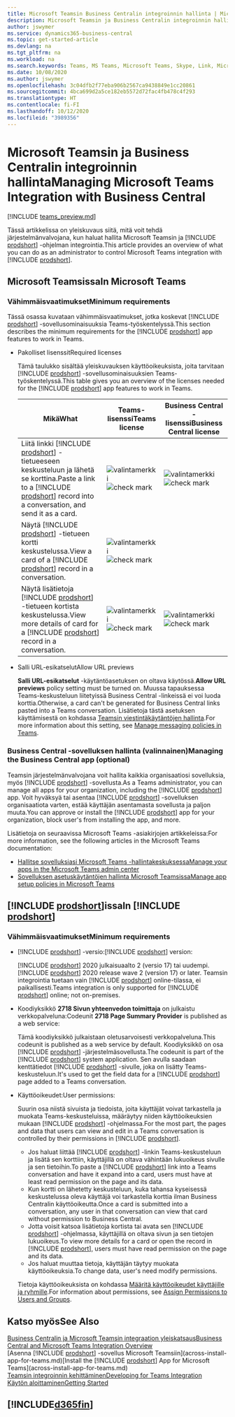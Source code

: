 ```yaml
---
title: Microsoft Teamsin Business Centralin integroinnin hallinta | Microsoft Docs
description: Microsoft Teamsin ja Business Centralin integroinnin hallinta.
author: jswymer
ms.service: dynamics365-business-central
ms.topic: get-started-article
ms.devlang: na
ms.tgt_pltfrm: na
ms.workload: na
ms.search.keywords: Teams, MS Teams, Microsoft Teams, Skype, Link, Microsoft 365, collaborate, collaboration, teamwork
ms.date: 10/08/2020
ms.author: jswymer
ms.openlocfilehash: 3c04dfb2f77eba906b2567ca9438849e1cc20861
ms.sourcegitcommit: 4bca699d2a5ce182eb5572d72fac4fb478c4f293
ms.translationtype: HT
ms.contentlocale: fi-FI
ms.lasthandoff: 10/12/2020
ms.locfileid: "3989356"
---
```

# <a name="managing-microsoft-teams-integration-with-business-central"></a><span data-ttu-id="ca5ce-103">Microsoft Teamsin ja Business Centralin integroinnin hallinta</span><span class="sxs-lookup"><span data-stu-id="ca5ce-103">Managing Microsoft Teams Integration with Business Central</span></span>

[!INCLUDE [teams_preview.md](includes/teams_preview.md)]

<span data-ttu-id="ca5ce-104">Tässä artikkelissa on yleiskuvaus siitä, mitä voit tehdä järjestelmänvalvojana, kun haluat hallita Microsoft Teamsin ja [!INCLUDE [prodshort](includes/prodshort.md)] -ohjelman integrointia.</span><span class="sxs-lookup"><span data-stu-id="ca5ce-104">This article provides an overview of what you can do as an administrator to control Microsoft Teams integration with [!INCLUDE [prodshort](includes/prodshort.md)].</span></span>

## <a name="in-microsoft-teams"></a><span data-ttu-id="ca5ce-105">Microsoft Teamsissa</span><span class="sxs-lookup"><span data-stu-id="ca5ce-105">In Microsoft Teams</span></span>

### <a name="minimum-requirements"></a><span data-ttu-id="ca5ce-106">Vähimmäisvaatimukset</span><span class="sxs-lookup"><span data-stu-id="ca5ce-106">Minimum requirements</span></span>

<span data-ttu-id="ca5ce-107">Tässä osassa kuvataan vähimmäisvaatimukset, jotka koskevat [!INCLUDE [prodshort](includes/prodshort.md)] -sovellusominaisuuksia Teams-työskentelyssä.</span><span class="sxs-lookup"><span data-stu-id="ca5ce-107">This section describes the minimum requirements for the [!INCLUDE [prodshort](includes/prodshort.md)] app features to work in Teams.</span></span>

- <span data-ttu-id="ca5ce-108">Pakolliset lisenssit</span><span class="sxs-lookup"><span data-stu-id="ca5ce-108">Required licenses</span></span>

    <span data-ttu-id="ca5ce-109">Tämä taulukko sisältää yleiskuvauksen käyttöoikeuksista, joita tarvitaan [!INCLUDE [prodshort](includes/prodshort.md)] -sovellusominaisuuksien Teams-työskentelyssä.</span><span class="sxs-lookup"><span data-stu-id="ca5ce-109">This table gives you an overview of the licenses needed for the [!INCLUDE [prodshort](includes/prodshort.md)] app features to work in Teams.</span></span>

    |<span data-ttu-id="ca5ce-110">Mikä</span><span class="sxs-lookup"><span data-stu-id="ca5ce-110">What</span></span>|<span data-ttu-id="ca5ce-111">Teams-lisenssi</span><span class="sxs-lookup"><span data-stu-id="ca5ce-111">Teams license</span></span>|<span data-ttu-id="ca5ce-112">Business Central -lisenssi</span><span class="sxs-lookup"><span data-stu-id="ca5ce-112">Business Central license</span></span>|
    |----|---|---|
    |<span data-ttu-id="ca5ce-113">Liitä linkki [!INCLUDE [prodshort](includes/prodshort.md)] -tietueeseen keskusteluun ja lähetä se korttina.</span><span class="sxs-lookup"><span data-stu-id="ca5ce-113">Paste a link to a [!INCLUDE [prodshort](includes/prodshort.md)] record into a conversation, and send it as a card.</span></span>|<span data-ttu-id="ca5ce-114">![valintamerkki](media/check.png "tarkistus")</span><span class="sxs-lookup"><span data-stu-id="ca5ce-114">![check mark](media/check.png "check")</span></span>|<span data-ttu-id="ca5ce-115">![valintamerkki](media/check.png "tarkistus")</span><span class="sxs-lookup"><span data-stu-id="ca5ce-115">![check mark](media/check.png "check")</span></span>|
    |<span data-ttu-id="ca5ce-116">Näytä [!INCLUDE [prodshort](includes/prodshort.md)] -tietueen kortti keskustelussa.</span><span class="sxs-lookup"><span data-stu-id="ca5ce-116">View a card of a [!INCLUDE [prodshort](includes/prodshort.md)] record in a conversation.</span></span>|<span data-ttu-id="ca5ce-117">![valintamerkki](media/check.png "tarkistus")</span><span class="sxs-lookup"><span data-stu-id="ca5ce-117">![check mark](media/check.png "check")</span></span>||
    |<span data-ttu-id="ca5ce-118">Näytä lisätietoja [!INCLUDE [prodshort](includes/prodshort.md)] -tietueen kortista keskustelussa.</span><span class="sxs-lookup"><span data-stu-id="ca5ce-118">View more details of card for a [!INCLUDE [prodshort](includes/prodshort.md)] record in a conversation.</span></span>|<span data-ttu-id="ca5ce-119">![valintamerkki](media/check.png "tarkistus")</span><span class="sxs-lookup"><span data-stu-id="ca5ce-119">![check mark](media/check.png "check")</span></span>|<span data-ttu-id="ca5ce-120">![valintamerkki](media/check.png "tarkistus")</span><span class="sxs-lookup"><span data-stu-id="ca5ce-120">![check mark](media/check.png "check")</span></span>|

- <span data-ttu-id="ca5ce-121">Salli URL-esikatselut</span><span class="sxs-lookup"><span data-stu-id="ca5ce-121">Allow URL previews</span></span>

    <span data-ttu-id="ca5ce-122">**Salli URL-esikatselut** -käytäntöasetuksen on oltava käytössä.</span><span class="sxs-lookup"><span data-stu-id="ca5ce-122">**Allow URL previews** policy setting must be turned on.</span></span> <span data-ttu-id="ca5ce-123">Muussa tapauksessa Teams-keskusteluun liitetyissä Business Central -linkeissä ei voi luoda korttia.</span><span class="sxs-lookup"><span data-stu-id="ca5ce-123">Otherwise, a card can't be generated for Business Central links pasted into a Teams conversation.</span></span> <span data-ttu-id="ca5ce-124">Lisätietoja tästä asetuksen käyttämisestä on kohdassa [Teamsin viestintäkäytäntöjen hallinta](/microsoftteams/messaging-policies-in-teams).</span><span class="sxs-lookup"><span data-stu-id="ca5ce-124">For more information about this setting, see [Manage messaging policies in Teams](/microsoftteams/messaging-policies-in-teams).</span></span>

### <a name="managing-the-business-central-app-optional"></a><span data-ttu-id="ca5ce-125">Business Central -sovelluksen hallinta (valinnainen)</span><span class="sxs-lookup"><span data-stu-id="ca5ce-125">Managing the Business Central app (optional)</span></span>

<span data-ttu-id="ca5ce-126">Teamsin järjestelmänvalvojana voit hallita kaikkia organisaatiosi sovelluksia, myös [!INCLUDE [prodshort](includes/prodshort.md)] -sovellusta.</span><span class="sxs-lookup"><span data-stu-id="ca5ce-126">As a Teams administrator, you can manage all apps for your organization, including the [!INCLUDE [prodshort](includes/prodshort.md)] app.</span></span> <span data-ttu-id="ca5ce-127">Voit hyväksyä tai asentaa [!INCLUDE [prodshort](includes/prodshort.md)] -sovelluksen organisaatiota varten, estää käyttäjän asentamasta sovellusta ja paljon muuta.</span><span class="sxs-lookup"><span data-stu-id="ca5ce-127">You can approve or install the [!INCLUDE [prodshort](includes/prodshort.md)] app for your organization, block user's from installing the app, and more.</span></span>

<span data-ttu-id="ca5ce-128">Lisätietoja on seuraavissa Microsoft Teams -asiakirjojen artikkeleissa:</span><span class="sxs-lookup"><span data-stu-id="ca5ce-128">For more information, see the following articles in the Microsoft Teams documentation:</span></span>

- [<span data-ttu-id="ca5ce-129">Hallitse sovelluksiasi Microsoft Teams -hallintakeskuksessa</span><span class="sxs-lookup"><span data-stu-id="ca5ce-129">Manage your apps in the Microsoft Teams admin center</span></span>](https://docs.microsoft.com/MicrosoftTeams/manage-apps)
- [<span data-ttu-id="ca5ce-130">Sovelluksen asetuskäytäntöjen hallinta Microsoft Teamsissa</span><span class="sxs-lookup"><span data-stu-id="ca5ce-130">Manage app setup policies in Microsoft Teams</span></span>](https://docs.microsoft.com/microsoftteams/teams-app-setup-policies)

## <a name="in-prodshort"></a><span data-ttu-id="ca5ce-131">[!INCLUDE [prodshort](includes/prodshort.md)]issa</span><span class="sxs-lookup"><span data-stu-id="ca5ce-131">In [!INCLUDE [prodshort](includes/prodshort.md)]</span></span>

### <a name="minimum-requirements"></a><span data-ttu-id="ca5ce-132">Vähimmäisvaatimukset</span><span class="sxs-lookup"><span data-stu-id="ca5ce-132">Minimum requirements</span></span>

- <span data-ttu-id="ca5ce-133">[!INCLUDE [prodshort](includes/prodshort.md)] -versio:</span><span class="sxs-lookup"><span data-stu-id="ca5ce-133">[!INCLUDE [prodshort](includes/prodshort.md)] version:</span></span>

    <span data-ttu-id="ca5ce-134">[!INCLUDE [prodshort](includes/prodshort.md)] 2020 julkaisuaalto 2 (versio 17) tai uudempi.</span><span class="sxs-lookup"><span data-stu-id="ca5ce-134">[!INCLUDE [prodshort](includes/prodshort.md)] 2020 release wave 2 (version 17) or later.</span></span> <span data-ttu-id="ca5ce-135">Teamsin integrointia tuetaan vain [!INCLUDE [prodshort](includes/prodshort.md)] online-tilassa, ei paikallisesti.</span><span class="sxs-lookup"><span data-stu-id="ca5ce-135">Teams integration is only supported for [!INCLUDE [prodshort](includes/prodshort.md)] online; not on-premises.</span></span>

- <span data-ttu-id="ca5ce-136">Koodiyksikkö **2718 Sivun yhteenvedon toimittaja** on julkaistu verkkopalveluna:</span><span class="sxs-lookup"><span data-stu-id="ca5ce-136">Codeunit **2718 Page Summary Provider** is published as a web service:</span></span>

    <span data-ttu-id="ca5ce-137">Tämä koodiyksikkö julkaistaan oletusarvoisesti verkkopalveluna.</span><span class="sxs-lookup"><span data-stu-id="ca5ce-137">This codeunit is published as a web service by default.</span></span> <span data-ttu-id="ca5ce-138">Koodiyksikkö on osa [!INCLUDE [prodshort](includes/prodshort.md)] -järjestelmäsovellusta.</span><span class="sxs-lookup"><span data-stu-id="ca5ce-138">The codeunit is part of the [!INCLUDE [prodshort](includes/prodshort.md)] system application.</span></span> <span data-ttu-id="ca5ce-139">Sen avulla saadaan kenttätiedot [!INCLUDE [prodshort](includes/prodshort.md)] -sivulle, joka on lisätty Teams- keskusteluun.</span><span class="sxs-lookup"><span data-stu-id="ca5ce-139">It's used to get the field data for a [!INCLUDE [prodshort](includes/prodshort.md)] page added to a Teams conversation.</span></span> 

- <span data-ttu-id="ca5ce-140">Käyttöoikeudet:</span><span class="sxs-lookup"><span data-stu-id="ca5ce-140">User permissions:</span></span>

    <span data-ttu-id="ca5ce-141">Suurin osa niistä sivuista ja tiedoista, joita käyttäjät voivat tarkastella ja muokata Teams-keskusteluissa, määräytyy niiden käyttöoikeuksien mukaan [!INCLUDE [prodshort](includes/prodshort.md)] -ohjelmassa.</span><span class="sxs-lookup"><span data-stu-id="ca5ce-141">For the most part, the pages and data that users can view and edit in a Teams conversation is controlled by their permissions in [!INCLUDE [prodshort](includes/prodshort.md)].</span></span>
    
    - <span data-ttu-id="ca5ce-142">Jos haluat liittää [!INCLUDE [prodshort](includes/prodshort.md)] -linkin Teams-keskusteluun ja lisätä sen korttiin, käyttäjillä on oltava vähintään lukuoikeus sivulle ja sen tietoihin.</span><span class="sxs-lookup"><span data-stu-id="ca5ce-142">To paste a [!INCLUDE [prodshort](includes/prodshort.md)] link into a Teams conversation and have it expand into a card, users must have at least read permission on the page and its data.</span></span>
    - <span data-ttu-id="ca5ce-143">Kun kortti on lähetetty keskusteluun, kuka tahansa kyseisessä keskustelussa oleva käyttäjä voi tarkastella korttia ilman Business Centralin käyttöoikeutta.</span><span class="sxs-lookup"><span data-stu-id="ca5ce-143">Once a card is submitted into a conversation, any user in that conversation can view that card without permission to Business Central.</span></span>
    - <span data-ttu-id="ca5ce-144">Jotta voisit katsoa lisätietoja kortista tai avata sen [!INCLUDE [prodshort](includes/prodshort.md)] -ohjelmassa, käyttäjillä on oltava sivun ja sen tietojen lukuoikeus.</span><span class="sxs-lookup"><span data-stu-id="ca5ce-144">To view more details for a card or open the record in [!INCLUDE [prodshort](includes/prodshort.md)], users must have read permission on the page and its data.</span></span>
    - <span data-ttu-id="ca5ce-145">Jos haluat muuttaa tietoja, käyttäjän täytyy muokata käyttöoikeuksia.</span><span class="sxs-lookup"><span data-stu-id="ca5ce-145">To change data, user's need modify permissions.</span></span>
    
    <span data-ttu-id="ca5ce-146">Tietoja käyttöoikeuksista on kohdassa [Määritä käyttöoikeudet käyttäjille ja ryhmille](ui-define-granular-permissions.md).</span><span class="sxs-lookup"><span data-stu-id="ca5ce-146">For information about permissions, see [Assign Permissions to Users and Groups](ui-define-granular-permissions.md).</span></span>

## <a name="see-also"></a><span data-ttu-id="ca5ce-147">Katso myös</span><span class="sxs-lookup"><span data-stu-id="ca5ce-147">See Also</span></span>
[<span data-ttu-id="ca5ce-148">Business Centralin ja Microsoft Teamsin integraation yleiskatsaus</span><span class="sxs-lookup"><span data-stu-id="ca5ce-148">Business Central and Microsoft Teams Integration Overview</span></span>](across-teams-overview.md)  
<span data-ttu-id="ca5ce-149">[Asenna [!INCLUDE [prodshort](includes/prodshort.md)] -sovellus Microsoft Teamsiin](across-install-app-for-teams.md)</span><span class="sxs-lookup"><span data-stu-id="ca5ce-149">[Install the [!INCLUDE [prodshort](includes/prodshort.md)] App for Microsoft Teams](across-install-app-for-teams.md)</span></span>  
[<span data-ttu-id="ca5ce-150">Teamsin integroinnin kehittäminen</span><span class="sxs-lookup"><span data-stu-id="ca5ce-150">Developing for Teams Integration</span></span>](/dynamics365/business-central/dev-itpro/developer/devenv-develop-for-teams)  
[<span data-ttu-id="ca5ce-151">Käytön aloittaminen</span><span class="sxs-lookup"><span data-stu-id="ca5ce-151">Getting Started</span></span>](product-get-started.md)  

## [!INCLUDE[d365fin](includes/free_trial_md.md)]  
